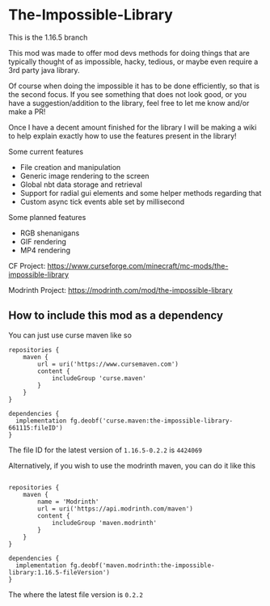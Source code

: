 # The-Impossible-Library
This is the 1.16.5 branch

This mod was made to offer mod devs methods for doing things that are typically thought of as impossible, hacky, tedious, or maybe even require a 3rd party java library.

Of course when doing the impossible it has to be done efficiently, so that is the second focus. If you see something that does not look good, or you have a suggestion/addition to the library, feel free to let me know and/or make a PR!

Once I have a decent amount finished for the library I will be making a wiki to help explain exactly how to use the features present in the library!

Some current features
- File creation and manipulation
- Generic image rendering to the screen
- Global nbt data storage and retrieval
- Support for radial gui elements and some helper methods regarding that
- Custom async tick events able set by millisecond

Some planned features
- RGB shenanigans
- GIF rendering
- MP4 rendering

CF Project: https://www.curseforge.com/minecraft/mc-mods/the-impossible-library

Modrinth Project: https://modrinth.com/mod/the-impossible-library

## How to include this mod as a dependency

You can just use curse maven like so

```
repositories {
    maven {
        url = uri('https://www.cursemaven.com')
        content {
            includeGroup 'curse.maven'
        }
    }
}

dependencies {
  implementation fg.deobf('curse.maven:the-impossible-library-661115:fileID')
}
```
The file ID for the latest version of `1.16.5-0.2.2` is `4424069`

Alternatively, if you wish to use the modrinth maven, you can do it like this
```

repositories {
    maven {
        name = 'Modrinth'
        url = uri('https://api.modrinth.com/maven')
        content {
            includeGroup 'maven.modrinth'
        }
    }
}

dependencies {
  implementation fg.deobf('maven.modrinth:the-impossible-library:1.16.5-fileVersion')
}
```
The where the latest file version is `0.2.2`
